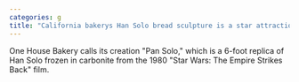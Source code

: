 ```yaml
---
categories: g
title: "California bakerys Han Solo bread sculpture is a star attraction"
---
```

One House Bakery calls its creation "Pan Solo," which is a 6-foot replica of Han Solo frozen in carbonite from the 1980 "Star Wars: The Empire Strikes Back" film.